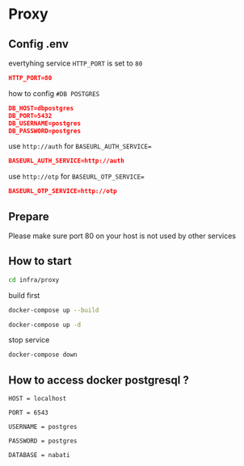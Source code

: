 # Proxy

## Config .env

evertyhing service `HTTP_PORT` is set to `80`
```json
HTTP_PORT=80
```

how to config `#DB POSTGRES`
```json
DB_HOST=dbpostgres
DB_PORT=5432
DB_USERNAME=postgres
DB_PASSWORD=postgres
```

use `http://auth` for `BASEURL_AUTH_SERVICE=`
```json
BASEURL_AUTH_SERVICE=http://auth
```

use `http://otp` for `BASEURL_OTP_SERVICE=`
```json
BASEURL_OTP_SERVICE=http://otp
```

## Prepare

Please make sure port 80 on your host is not used by other services

## How to start

```bash
cd infra/proxy
```

build first
```bash
docker-compose up --build
```

```bash
docker-compose up -d
```
stop service
```bash
docker-compose down
```

## How to access docker postgresql ?

`HOST = localhost`

`PORT = 6543`

`USERNAME = postgres`

`PASSWORD = postgres`

`DATABASE = nabati`
